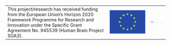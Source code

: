 ||||
|:--------------------|:---:|:---:|
| This project/research has received funding from the European Union’s Horizon 2020 Framework Programme for Research and Innovation under the Specific Grant Agreement No. 945539 (Human Brain Project SGA3).|![EU](EUflagYellow.svg)|![EBRAINS](EBRAINS-Mono-Inverted-tight-small.svg)|
